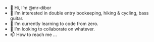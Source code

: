 - 👋 Hi, I’m @mr-dibor
- 👀 I’m interested in double entry bookeeping, hiking & cycling, bass guitar.
- 🌱 I’m currently learning to code from zero.
- 💞️ I’m looking to collaborate on whatever.
- 📫 How to reach me ...

<!---
mr-dibor/mr-dibor is a ✨ special ✨ repository because its `README.md` (this file) appears on your GitHub profile.
You can click the Preview link to take a look at your changes.
--->
